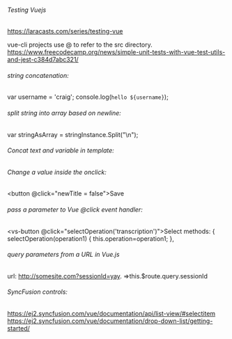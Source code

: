 ###### Testing Vuejs
https://laracasts.com/series/testing-vue

vue-cli projects use @ to refer to the src directory.
https://www.freecodecamp.org/news/simple-unit-tests-with-vue-test-utils-and-jest-c384d7abc321/

###### string concatenation:
var username = 'craig';
console.log(`hello ${username}`);

###### split string into array based on newline:
var stringAsArray = stringInstance.Split("\n");

###### Concat text and variable in template:
<vs-list-item :subtitle="data[id].invoiceData.tasks[0].pricePerHour + ' USD'"/>

###### Change a value inside the onclick:
<button @click="newTitle = false">Save</button>
<script type="text/javascript">
  data :{
      newTitle : true
  }
</script>

###### pass a parameter to Vue @click event handler:
<vs-button @click="selectOperation('transcription')">Select</vs-button>
methods: 
{ 
  selectOperation(operation1)
  {
    this.operation=operation1;
  },

###### query parameters from a URL in Vue.js
url: http://somesite.com?sessionId=yay.
=>this.$route.query.sessionId

###### SyncFusion controls:
https://ej2.syncfusion.com/vue/documentation/api/list-view/#selectitem  
https://ej2.syncfusion.com/vue/documentation/drop-down-list/getting-started/